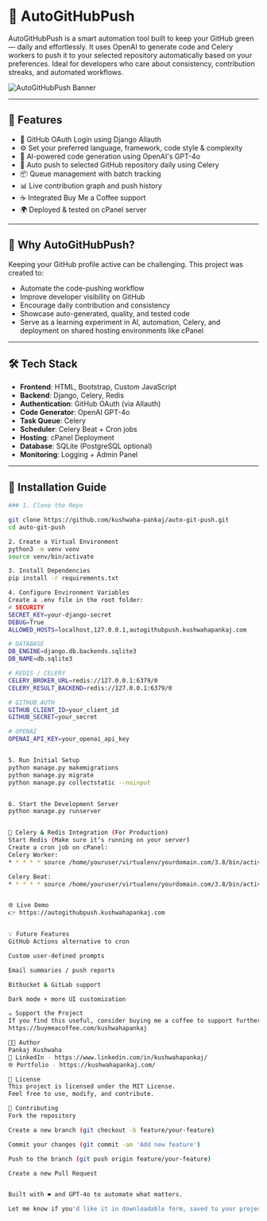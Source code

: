 # 🚀 AutoGitHubPush

AutoGitHubPush is a smart automation tool built to keep your GitHub green — daily and effortlessly. It uses OpenAI to generate code and Celery workers to push it to your selected repository automatically based on your preferences. Ideal for developers who care about consistency, contribution streaks, and automated workflows.

![AutoGitHubPush Banner](https://autogithubpush.kushwahapankaj.com/static/logo-auto.png)

---

## 🌟 Features

- 🔐 GitHub OAuth Login using Django Allauth  
- ⚙️ Set your preferred language, framework, code style & complexity  
- 🧠 AI-powered code generation using OpenAI's GPT-4o  
- 🚀 Auto push to selected GitHub repository daily using Celery  
- 📦 Queue management with batch tracking  
- 📊 Live contribution graph and push history  
- ☕ Integrated Buy Me a Coffee support  
- 🌍 Deployed & tested on cPanel server  

---

## 🧠 Why AutoGitHubPush?

Keeping your GitHub profile active can be challenging. This project was created to:
- Automate the code-pushing workflow
- Improve developer visibility on GitHub
- Encourage daily contribution and consistency
- Showcase auto-generated, quality, and tested code
- Serve as a learning experiment in AI, automation, Celery, and deployment on shared hosting environments like cPanel

---

## 🛠️ Tech Stack

- **Frontend**: HTML, Bootstrap, Custom JavaScript  
- **Backend**: Django, Celery, Redis  
- **Authentication**: GitHub OAuth (via Allauth)  
- **Code Generator**: OpenAI GPT-4o  
- **Task Queue**: Celery  
- **Scheduler**: Celery Beat + Cron jobs  
- **Hosting**: cPanel Deployment  
- **Database**: SQLite (PostgreSQL optional)  
- **Monitoring**: Logging + Admin Panel  

---

## 🔧 Installation Guide

```bash
### 1. Clone the Repo

git clone https://github.com/kushwaha-pankaj/auto-git-push.git
cd auto-git-push

2. Create a Virtual Environment
python3 -m venv venv
source venv/bin/activate

3. Install Dependencies
pip install -r requirements.txt

4. Configure Environment Variables
Create a .env file in the root folder:
# SECURITY
SECRET_KEY=your-django-secret
DEBUG=True
ALLOWED_HOSTS=localhost,127.0.0.1,autogithubpush.kushwahapankaj.com

# DATABASE
DB_ENGINE=django.db.backends.sqlite3
DB_NAME=db.sqlite3

# REDIS / CELERY
CELERY_BROKER_URL=redis://127.0.0.1:6379/0
CELERY_RESULT_BACKEND=redis://127.0.0.1:6379/0

# GITHUB AUTH
GITHUB_CLIENT_ID=your_client_id
GITHUB_SECRET=your_secret

# OPENAI
OPENAI_API_KEY=your_openai_api_key


5. Run Initial Setup
python manage.py makemigrations
python manage.py migrate
python manage.py collectstatic --noinput


6. Start the Development Server
python manage.py runserver


🔄 Celery & Redis Integration (For Production)
Start Redis (Make sure it’s running on your server)
Create a cron job on cPanel:
Celery Worker:
* * * * * source /home/youruser/virtualenv/yourdomain.com/3.8/bin/activate && cd /home/youruser/yourdomain.com && celery -A autogitpush worker --loglevel=info >> /home/youruser/logs/celery_worker.log 2>&1

Celery Beat:
* * * * * source /home/youruser/virtualenv/yourdomain.com/3.8/bin/activate && cd /home/youruser/yourdomain.com && celery -A autogitpush beat --loglevel=info >> /home/youruser/logs/celery_beat.log 2>&1


🌐 Live Demo
👉 https://autogithubpush.kushwahapankaj.com


💡 Future Features
GitHub Actions alternative to cron

Custom user-defined prompts

Email summaries / push reports

Bitbucket & GitLab support

Dark mode + more UI customization

☕ Support the Project
If you find this useful, consider buying me a coffee to support further development.
https://buymeacoffee.com/kushwahapankaj

👨‍💻 Author
Pankaj Kushwaha
💼 LinkedIn - https://www.linkedin.com/in/kushwahapankaj/
🌐 Portfolio - https://kushwahapankaj.com/

🧾 License
This project is licensed under the MIT License.
Feel free to use, modify, and contribute.

🤝 Contributing
Fork the repository

Create a new branch (git checkout -b feature/your-feature)

Commit your changes (git commit -am 'Add new feature')

Push to the branch (git push origin feature/your-feature)

Create a new Pull Request


Built with ❤️ and GPT-4o to automate what matters.

Let me know if you'd like it in downloadable form, saved to your project directory, or paired with a `LICENSE.md` or `CONTRIBUTING.md`.
